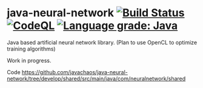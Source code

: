 java-neural-network [![Build Status](https://travis-ci.org/javachaos/java-neural-network.svg?branch=develop)](https://travis-ci.org/javachaos/java-neural-network) [![CodeQL](https://github.com/javachaos/java-neural-network/actions/workflows/codeql-analysis.yml/badge.svg)](https://github.com/javachaos/java-neural-network/actions/workflows/codeql-analysis.yml) [![Language grade: Java](https://img.shields.io/lgtm/grade/java/g/javachaos/java-neural-network.svg?logo=lgtm&logoWidth=18)](https://lgtm.com/projects/g/javachaos/java-neural-network/context:java)
===================

Java based artificial neural network library. (Plan to use OpenCL to optimize training algorithms)

Work in progress.

Code
https://github.com/javachaos/java-neural-network/tree/develop/shared/src/main/java/com/neuralnetwork/shared
